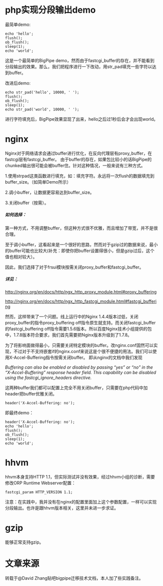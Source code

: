 # php实现分段输出demo

最简单demo:
```
echo 'hello';
flush();
ob_flush();
sleep(1);
echo 'world';
```
这是一个最简单的BigPipe demo，然而由于fastcgi_buffer的存在，并不能看到分段输出的效果。那么，我们把程序进行一下改动，用str_pad填充一些字符以达到buffer。

改进后demo:
```
echo str_pad('hello', 10000, ' ');
flush();
ob_flush();
sleep(1);
echo str_pad('world', 10000, ' ');
```
进行字符填充后，BigPipe效果显现了出来，hello之后过1秒后会才会出现world。

# nginx
Nginx对于网络请求会通过buffer进行优化，在反向代理层有proxy_buffer，在fastcgi层有fastcgi_buffer。
由于buffer的存在，如果包比较小的话BigPipe的chunked输出很可能会被buffer住。针对这种情况，一般来说有三种方式。

1.使用strpad这类函数进行填充，如：填充字符。永远将一次flush的数据填充到buffer_size。（如简单Demo所示）

2.调小buffer，让数据更容易达到buffer_size。

3.关闭buffer（按需）。


##### 如何选择：

第一种方式，不用调整buffer，但这种方式很不优雅，而且增加了带宽，并不是很合理。

至于调小buffer，这看起来是一个很好的思路，然而对于gzip过的数据来说，最小的buffer可能也比较大(补充：即使你把buffer设置得很小，但是gzip过后，这个值也相对较大）。

因此，我们选择了对于frsui模块按需关闭proxy_buffer和fastcgi_buffer。

##### 详见：

http://nginx.org/en/docs/http/ngx_http_proxy_module.html#proxy_buffering

http://nginx.org/en/docs/http/ngx_http_fastcgi_module.html#fastcgi_buffering

然而，这样带来了一个问题。线上运行中的Nginx 1.4.4版本过低，关闭proxy_buffer的指令proxy_buffering off指令原生就支持。而关闭fastcgi_buffer的fastcgi_buffering off指令需要1.5.6版本。所以百度Nginx技术小组提供的包中，1.7.8版本符合要求，我们首先需要把Nginx版本升级到了1.7.8。


为了将影响面做得最小，只需要关闭特定模块的buffer。改nginx.conf固然可以实现，不过对于不支持嵌套if的nginx.conf来说这是个很不便捷的用法。我们可以使用X-Accel-Buffering指令按需关闭buffer。
即从nginx的文档中我们发现

_Buffering can also be enabled or disabled by passing “yes” or “no” in the “X-Accel-Buffering” response header field. This capability can be disabled using the fastcgi_ignore_headers directive._

这两种buffer我们都可以配置上完全不用关闭buffer，只需要在php代码中加header把buffer优雅关闭。

```
header('X-Accel-Buffering: no');

```

即最终demo：

```
header('X-Accel-Buffering: no');
echo 'hello';
flush();
ob_flush();
sleep(1);
echo 'world';

```


# hhvm 
hhvm本身支持HTTP 1.1，但实际测试并没有效果，经过hhvm小组的诊断，需要修改ORP Runtime Webserver配置：

```
fastcgi_param HTTP_VERSION 1.1;

```

注意：在实践中，我并没有在nginx的配置里面加上这个参数配置，一样可以实现分段输出。也许是跟hhvm版本相关，这里并未进一步求证。

# gzip
能够正常支持gzip。


# 文章来源
转载于@David Zhang贴吧bigpipe迁移技术文档，本人加了些实践备注。

